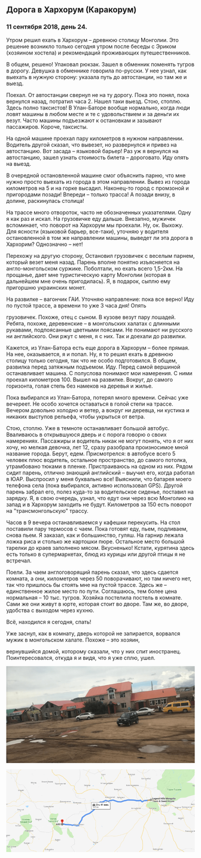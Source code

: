 ## Дорога в Хархорум (Каракорум)

### 11 сентября 2018, день 24.

Утром решил ехать в Хархорум – древнюю столицу Монголии. Это решение возникло только сегодня утром после беседы с Эриком (хозяином хостела) и рекомендаций проживающих путешественников.

В общем, решено! Упаковал рюкзак. Зашел в обменник поменять тугров в дорогу. Девушка в обменнике говорила по-русски. У нее узнал, как выехать в нужную сторону: указала путь до автостанции, но там же и выезд.

Поехал. От автостанции свернул не на ту дорогу. Пока это понял, пока вернулся назад, потратил часа 2. Нашел таки выезд. Стою, стоплю. Здесь полно таксистов! В Улан-Баторе вообще нормально, когда люди ловят машины в любом месте и те с удовольствием и за деньги их везут. Часто машины подъезжают к остановкам и зазывают пассажиров. Короче, таксисты.

На одной машине проехал пару километров в нужном направлении. Водитель другой сказал, что вывезет, но развернулся и привез на автостанцию. Вот засада – языковой барьер! Раз уж я вернулся на автостанцию, зашел узнать стоимость билета – дороговато. Иду опять на выезд.

В очередной остановленной машине смог объяснить парню, что мне нужно просто выехать из города в этом направлении. Вывез из города километров на 5 и на горке высадил. Наконец-то город с промзоной и пригородами позади! Впереди – только трасса! А позади внизу, в долине, раскинулась столица!

На трассе много отвороток, часто не обозначенных указателями. Одну я как раз и искал. На грузовичке еду дальше. Внезапно, мужичек вспоминает, что поворот на Хархорум мы проехали. Ну, ок. Выхожу. Для ясности (языковой барьер, все-таки), уточняю у водителя остановленной в том же направлении машины, выведет ли эта дорога в Хархорим? Однозначно – нет!

Перехожу на другую сторону, Остановил грузовичек с веселым парнем, который везет меня назад. Парень вполне понятно изъясняется на англо-монгольском суржике. Поболтали, но ехать всего 1,5-2км. На прощанье, дает мне туристическую карту Монголии (которая в дальнейшем мне очень пригодилась). Я, в подарок, сыплю ему пригоршню украинских монет.

На развилке – вагончик ГАИ. Уточняю направление: пока все верно! Иду по пустой трассе, а времени то уже 3 часа дня! Опять 

грузовичек. Похоже, отец с сыном. В кузове везут пару лошадей. Ребята, похоже, деревенские – в монгольских халатах с длинными рукавами, подпоясанные цветными поясами. Не понимают ни русского ни английского. Они ржут с меня, я с них. Так и доехали до развилки.

Кажется, из Улан-Батора есть еще дорога в Хархорум – более прямая. На нее, оказывается, я и попал. Ну, я то решил ехать в древнюю столицу только сегодня, так что не особо подготовился. В общем, развилка перед затяжным подъемом. Иду. Перед самой вершиной останавливает машина. С полуслова понимают мои намерения. С ними проехал километров 100. Вышел на развилке. Вокруг, до самого горизонта, голая степь без намеков на деревья и жилье.

Пока выбирался из Улан-Батора, потерял много времени. Сейчас уже вечереет. Не особо хочется оставаться в голой степи на трассе. Вечером довольно холодно и ветер, а вокруг ни деревца, ни кустика и никаких выступов рельефа, чтобы укрыться от ветра.

Стою, стоплю. Уже в темноте останавливает большой автобус. Вваливаюсь в открывшуюся дверь и с порога говорю о своих намерениях. Пассажиры и водитель никак не могут понять, что я от них хочу, но мелкая девочка, лет 12, сразу разобрала произносимое мной название города. Берут, едем. Присмотрелся: в автобусе всего 5 человек плюс водитель, остальное пространство, до самого потолка, утрамбовано тюками в пленке. Пристраиваюсь на одном из них. Рядом сидит парень, отлично знающий английский – выучил его, когда работал в ЮАР. Выспросил у меня буквально все! Выяснили, что батарея моего телефона села (пока выбирался, активно использовал GPS). Другой парень забрал его, полез куда-то за водительское сиденье, поставил на зарядку. Я, в свою очередь, узнал, что едут они через всю Монголию на запад и в Хархорум заходить не будут. Километров за 150 есть поворот на "трансмонгольскую" трассу.

Часов в 9 вечера останавливаемся у кафешки перекусить. На стол поставили пару термосов с чаем. Пока готовят еду, пьем, подливаем, снова пьем. Я заказал, как и большинство, гуляш. На гарнир лежала ложка риса и столько же картошки пюре. Остальное место большой тарелки до краев заполнено мясом. Вкусненько! Кстати, курятина здесь есть только в супермаркетах, блюд из курицы или другой птицы я не встречал.

Поели. За чаем англоговорящий парень сказал, что здесь сдается комната, а они, километров через 50 поворачивают, но там ничего нет, так что пришлось бы стоять мне на пустой трассе. Здесь же – единственное жилое место по пути. Соглашаюсь, тем более цена нормальная – 10 тыс. тугров. Хозяйка постелила постель в комнате. Сами же они живут в юрте, которая стоит во дворе. Там же, во дворе, удобства с выходом через кухню.

Всё, находился я сегодня, спать!

Уже заснул, как в комнату, дверь которой не запирается, ворвался мужик в монгольском халате. Похоже – это хозяин,

вернувшийся домой, которому сказали, что у них спит иностранец. Поинтересовался, откуда я и видя, что я уже сплю, ушел.

![Придорожное кафе Монголии](../images/map_012.png)

![map_013](../images/map_013.png)